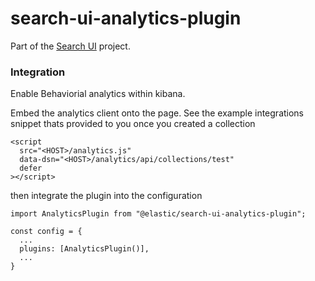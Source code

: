 # search-ui-analytics-plugin

Part of the [Search UI](https://github.com/elastic/search-ui) project.

### Integration

Enable Behaviorial analytics within kibana.

Embed the analytics client onto the page. See the example integrations snippet thats provided to you once you created a collection

```
<script
  src="<HOST>/analytics.js"
  data-dsn="<HOST>/analytics/api/collections/test"
  defer
></script>
```

then integrate the plugin into the configuration

```
import AnalyticsPlugin from "@elastic/search-ui-analytics-plugin";

const config = {
  ...
  plugins: [AnalyticsPlugin()],
  ...
}
```
